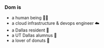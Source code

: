 ### Dom is

- a human being 👨‍💻
- a cloud infrastructure & devops engineer ☁️
- a Dallas resident 🤠
- a UT Dallas alumnus 💫
- a lover of donuts 🍩
